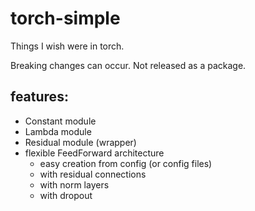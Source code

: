 # torch-simple

Things I wish were in torch.

Breaking changes can occur. Not released as a package.



## features:

- Constant module
- Lambda module
- Residual module (wrapper)
- flexible FeedForward architecture
  - easy creation from config (or config files)
  - with residual connections
  - with norm layers
  - with dropout
